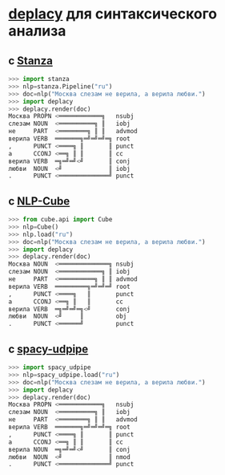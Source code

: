# [deplacy](https://koichiyasuoka.github.io/deplacy/) для синтаксического анализа

## с [Stanza](https://stanfordnlp.github.io/stanza)

```py
>>> import stanza
>>> nlp=stanza.Pipeline("ru")
>>> doc=nlp("Москва слезам не верила, а верила любви.")
>>> import deplacy
>>> deplacy.render(doc)
Москва PROPN <════════════╗   nsubj
слезам NOUN  <══════════╗ ║   iobj
не     PART  <════════╗ ║ ║   advmod
верила VERB  ═══════╗═╝═╝═╝═╗ root
,      PUNCT <════╗ ║       ║ punct
а      CCONJ <══╗ ║ ║       ║ cc
верила VERB  ═╗═╝═╝<╝       ║ conj
любви  NOUN  <╝             ║ iobj
.      PUNCT <══════════════╝ punct
```

## с [NLP-Cube](https://github.com/Adobe/NLP-Cube)

```py
>>> from cube.api import Cube
>>> nlp=Cube()
>>> nlp.load("ru")
>>> doc=nlp("Москва слезам не верила, а верила любви.")
>>> import deplacy
>>> deplacy.render(doc)
Москва NOUN  <══════════════╗ nsubj
слезам NOUN  <════════════╗ ║ iobj
не     PART  <══════════╗ ║ ║ advmod
верила VERB  ═════════╗═╝═╝═╝ root
,      PUNCT <════╗   ║       punct
а      CCONJ <══╗ ║   ║       cc
верила VERB  ═╗═╝═╝═╗<╝       conj
любви  NOUN  <╝     ║         obj
.      PUNCT <══════╝         punct
```

## с [spacy-udpipe](https://github.com/TakeLab/spacy-udpipe)

```py
>>> import spacy_udpipe
>>> nlp=spacy_udpipe.load("ru")
>>> doc=nlp("Москва слезам не верила, а верила любви.")
>>> import deplacy
>>> deplacy.render(doc)
Москва PROPN <════════════╗   nsubj
слезам NOUN  <══════════╗ ║   iobj
не     PART  <════════╗ ║ ║   advmod
верила VERB  ═══════╗═╝═╝═╝═╗ root
,      PUNCT <════╗ ║       ║ punct
а      CCONJ <══╗ ║ ║       ║ cc
верила NOUN  ═╗═╝═╝<╝       ║ conj
любви  NOUN  <╝             ║ nmod
.      PUNCT <══════════════╝ punct
```

